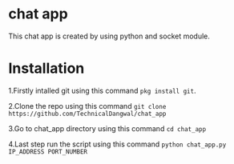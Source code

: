 # chat app
This chat app is created by using python and socket module.

# Installation
 1.Firstly intalled git using this command `pkg install git`.

 2.Clone the repo using this command `git clone https://github.com/TechnicalDangwal/chat_app`

 3.Go to chat_app directory using this command `cd chat_app`

 4.Last step run the script using this command `python chat_app.py IP_ADDRESS PORT_NUMBER`
